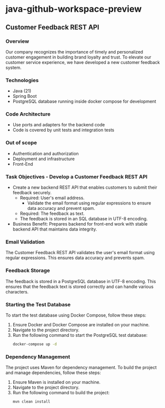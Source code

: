 # java-github-workspace-preview

## Customer Feedback REST API

### Overview
Our company recognizes the importance of timely and personalized customer engagement in building brand loyalty and trust. To elevate our customer service experience, we have developed a new customer feedback system.

### Technologies
* Java (21)
* Spring Boot
* PostgreSQL database running inside docker compose for development

### Code Architecture
* Use ports and adapters for the backend code
* Code is covered by unit tests and integration tests

### Out of scope
* Authentication and authorization
* Deployment and infrastructure
* Front-End

### Task Objectives - Develop a Customer Feedback REST API
* Create a new backend REST API that enables customers to submit their feedback securely.
  * Required: User's email address.
    * Validate the email format using regular expressions to ensure data accuracy and prevent spam.
  * Required: The feedback as text.
  * The feedback is stored in an SQL database in UTF-8 encoding.
* Business Benefit: Prepares backend for front-end work with stable backend API that maintains data integrity.

### Email Validation
The Customer Feedback REST API validates the user's email format using regular expressions. This ensures data accuracy and prevents spam.

### Feedback Storage
The feedback is stored in a PostgreSQL database in UTF-8 encoding. This ensures that the feedback text is stored correctly and can handle various characters.

### Starting the Test Database
To start the test database using Docker Compose, follow these steps:
1. Ensure Docker and Docker Compose are installed on your machine.
2. Navigate to the project directory.
3. Run the following command to start the PostgreSQL test database:
   ```sh
   docker-compose up -d
   ```

### Dependency Management
The project uses Maven for dependency management. To build the project and manage dependencies, follow these steps:
1. Ensure Maven is installed on your machine.
2. Navigate to the project directory.
3. Run the following command to build the project:
   ```sh
   mvn clean install
   ```
